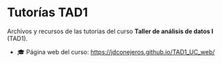 
# Tutorías TAD1

Archivos y recursos de las tutorías del curso **Taller de análisis de datos I** (TAD1).

- 🎓 Página web del curso: https://jdconejeros.github.io/TAD1_UC_web/
